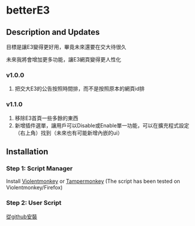 # betterE3

## Description and Updates

目標是讓E3變得更好用，畢竟未來還要在交大待很久

未來我將會增加更多功能，讓E3網頁變得更人性化

### v1.0.0

1. 把交大E3的公告按照時間排，而不是按照原本的網頁id排

### v1.1.0

1. 移除E3首頁一些多餘的東西
2. 新增插件選單，讓用戶可以Disable或Enable單一功能，可以在擴充程式設定（右上角）找到（未來也有可能新增內嵌的ui）

## Installation

### Step 1: Script Manager

Install [Violentmonkey](https://violentmonkey.github.io/get-it/) or [Tampermonkey](https://www.tampermonkey.net/) (The script has been tested on Violentmonkey/Firefox)

### Step 2: User Script

[從github安裝](https://raw.githubusercontent.com/PikachuTW/betterE3/refs/heads/main/betterE3.user.js)
